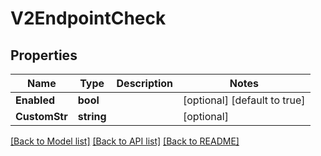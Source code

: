 # V2EndpointCheck

## Properties
Name | Type | Description | Notes
------------ | ------------- | ------------- | -------------
**Enabled** | **bool** |  | [optional] [default to true]
**CustomStr** | **string** |  | [optional] 

[[Back to Model list]](../README.md#documentation-for-models) [[Back to API list]](../README.md#documentation-for-api-endpoints) [[Back to README]](../README.md)


